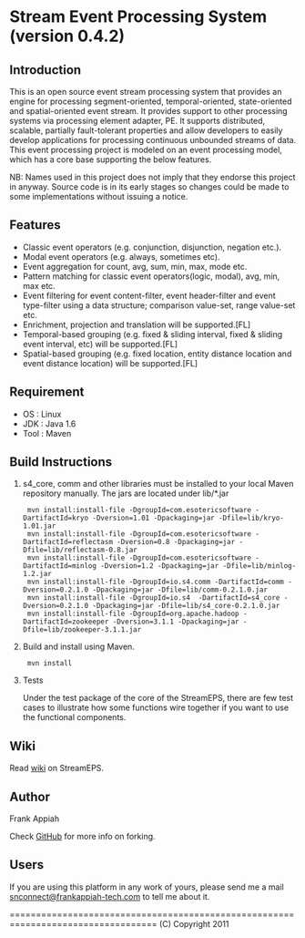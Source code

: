 Stream Event Processing System (version 0.4.2)
================================================
Introduction 
-----------------------
This is an open source event stream processing system that provides an engine for processing segment-oriented, temporal-oriented, state-oriented and spatial-oriented event stream.
It provides support to other processing systems via processing element adapter, PE. It supports distributed, scalable, partially fault-tolerant properties and allow developers to easily 
develop applications for processing continuous unbounded streams of data. This event processing project is modeled on an event processing model, which has a core base supporting the below features.

NB: Names used in this project does not imply that they endorse this project in anyway. Source code is in its early stages so changes could be made to some implementations without issuing a notice.

Features
--------------------------
* Classic event operators (e.g. conjunction, disjunction, negation etc.).
* Modal event operators (e.g. always, sometimes etc).
* Event aggregation for count, avg, sum, min, max, mode etc.
* Pattern matching for classic event operators(logic, modal), avg, min, max etc.
* Event filtering for event content-filter, event header-filter and event type-filter using a data structure; comparison value-set, range value-set etc.
* Enrichment, projection and translation will be supported.[FL]
* Temporal-based grouping (e.g. fixed & sliding interval, fixed & sliding event interval, etc) will be supported.[FL]
* Spatial-based grouping (e.g. fixed location, entity distance location and event distance location) will be supported.[FL]

Requirement
---------------------------

 * OS : Linux
 * JDK : Java 1.6
 * Tool : Maven

Build Instructions 
---------------------------

1. s4_core, comm and other libraries must be installed to your local Maven repository manually. 
 The jars are located under lib/*.jar 

        mvn install:install-file -DgroupId=com.esotericsoftware -DartifactId=kryo -Dversion=1.01 -Dpackaging=jar -Dfile=lib/kryo-1.01.jar
        mvn install:install-file -DgroupId=com.esotericsoftware -DartifactId=reflectasm -Dversion=0.8 -Dpackaging=jar -Dfile=lib/reflectasm-0.8.jar
        mvn install:install-file -DgroupId=com.esotericsoftware -DartifactId=minlog -Dversion=1.2 -Dpackaging=jar -Dfile=lib/minlog-1.2.jar          
        mvn install:install-file -DgroupId=io.s4.comm -DartifactId=comm -Dversion=0.2.1.0 -Dpackaging=jar -Dfile=lib/comm-0.2.1.0.jar          
        mvn install:install-file -DgroupId=io.s4  -DartifactId=s4_core -Dversion=0.2.1.0 -Dpackaging=jar -Dfile=lib/s4_core-0.2.1.0.jar        
        mvn install:install-file -DgroupId=org.apache.hadoop -DartifactId=zookeeper -Dversion=3.1.1 -Dpackaging=jar -Dfile=lib/zookeeper-3.1.1.jar                       

2. Build and install using Maven.

        mvn install

3. Tests
         
    Under the test package of the core of the StreamEPS, there are few test cases to illustrate how some functions wire together 
    if you want to use the functional components.
	
Wiki
--------------------
Read [wiki](https://github.com/fanhubgt/StreamEPS/wiki) on StreamEPS.

Author
--------------------------
Frank Appiah

Check [GitHub](http://help.github.com/forking/) for more info on forking.

Users
----------------------
If you are using this platform in any work of yours, please send me a mail snconnect@frankappiah-tech.com to tell me about it.

==================================================================================
 (C) Copyright 2011